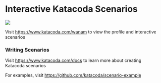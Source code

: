 # Interactive Katacoda Scenarios

[![](http://shields.katacoda.com/katacoda/wanam/count.svg)](https://www.katacoda.com/wanam "Get your profile on Katacoda.com")

Visit https://www.katacoda.com/wanam to view the profile and interactive scenarios

### Writing Scenarios
Visit https://www.katacoda.com/docs to learn more about creating Katacoda scenarios

For examples, visit https://github.com/katacoda/scenario-example
